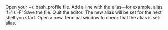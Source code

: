 Open your ~/. bash_profile file.
Add a line with the alias—for example, alias lf='ls -F'
Save the file.
Quit the editor. The new alias will be set for the next shell you start.
Open a new Terminal window to check that the alias is set: alias.
